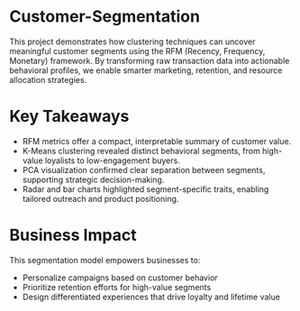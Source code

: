 # Customer-Segmentation
This project demonstrates how clustering techniques can uncover meaningful customer segments using the RFM (Recency, Frequency, Monetary) framework. By transforming raw transaction data into actionable behavioral profiles, we enable smarter marketing, retention, and resource allocation strategies.

# Key Takeaways
- RFM metrics offer a compact, interpretable summary of customer value.
- K-Means clustering revealed distinct behavioral segments, from high-value loyalists to low-engagement buyers.
- PCA visualization confirmed clear separation between segments, supporting strategic decision-making.
- Radar and bar charts highlighted segment-specific traits, enabling tailored outreach and product positioning.

# Business Impact
This segmentation model empowers businesses to:
- Personalize campaigns based on customer behavior
- Prioritize retention efforts for high-value segments
- Design differentiated experiences that drive loyalty and lifetime value
